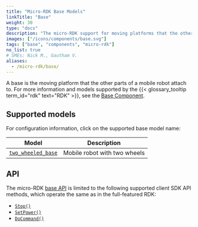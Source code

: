 ```yaml
---
title: "Micro-RDK Base Models"
linkTitle: "Base"
weight: 30
type: "docs"
description: "The micro-RDK support for moving platforms that the other parts of a mobile robot attach to."
images: ["/icons/components/base.svg"]
tags: ["base", "components", "micro-rdk"]
no_list: true
# SMEs: Nick M., Gautham V.
aliases:
  - /micro-rdk/base/
---
```


A base is the moving platform that the other parts of a mobile robot attach to.
For more information and models supported by the {{< glossary_tooltip term_id="rdk" text="RDK" >}}, see the [Base Component](/components/base/).

## Supported models

For configuration information, click on the supported base model name:

<!-- prettier-ignore -->
| Model | Description |
| ----- | ----------- |
| [`two_wheeled_base`](two_wheeled_base/) | Mobile robot with two wheels |

## API

The micro-RDK [base API](/components/base/#api) is limited to the following supported client SDK API methods, which operate the same as in the full-featured RDK:

- [`Stop()`](/components/base/#stop)
- [`SetPower()`](/components/base/#setpower)
- [`DoCommand()`](/components/base/#docommand)
